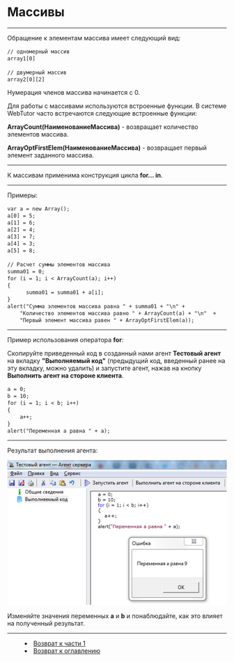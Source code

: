 # Массивы
***

Обращение к элементам массива имеет следующий вид:

    // одномерный массив
    array1[0]

    // двумерный массив
    array2[0][2]

Нумерация членов массива начинается с 0.

Для работы с массивами используются встроенные функции. В системе WebTutor часто встречаются следующие встроенные функции:

**ArrayCount(НаименованиеМассива)** - возвращает количество элементов массива.

**ArrayOptFirstElem(НаименованиеМассива)** - возвращает первый элемент заданного массива.

---

К массивам применима конструкция цикла **for... in**.

---

Примеры:


    var a = new Array();
    a[0] = 5;
    a[1] = 6;
    a[2] = 4;
    a[3] = 7;
    a[4] = 3;
    a[5] = 8;

    // Расчет суммы элементов массива
    summa01 = 0;
    for (i = 1; i < ArrayCount(a); i++)
    {
	      summa01 = summa01 + a[i];
    } 
    alert("Сумма элементов массива равна " + summa01 + "\n" + 
        "Количество элементов массива равно " + ArrayCount(a) + "\n"  + 
        "Первый элемент массива равен " + ArrayOptFirstElem(a));




---

Пример использования оператора **for**:

Скопируйте приведенный код в созданный нами агент **Тестовый агент** на вкладку **"Выполняемый код"** (предыдущий код, введенный ранее на эту вкладку, можно удалить) и запустите агент, нажав на кнопку **Выполнить агент на стороне клиента**.

    a = 0;
    b = 10;
    for (i = 1; i < b; i++)
    {
    	a++;
    }
    alert("Переменная a равна " + a);

---

Результат выполнения агента:

![](for01.PNG)

Изменяйте значения переменных **a** и **b** и понаблюдайте, как это влияет на полученный результат.



 


***
<dd><li> <a href="1_language.md"> Возврат к части 1</a></dd>
<dd><li> <a href="README.md"> Возврат к оглавлению</a></dd>

